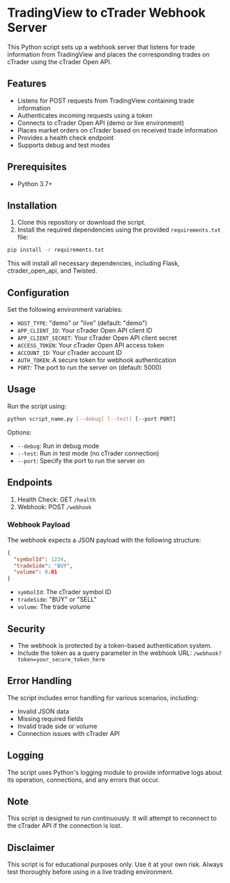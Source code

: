 # TradingView to cTrader Webhook Server

This Python script sets up a webhook server that listens for trade information from TradingView and places the corresponding trades on cTrader using the cTrader Open API.

## Features

- Listens for POST requests from TradingView containing trade information
- Authenticates incoming requests using a token
- Connects to cTrader Open API (demo or live environment)
- Places market orders on cTrader based on received trade information
- Provides a health check endpoint
- Supports debug and test modes

## Prerequisites

- Python 3.7+

## Installation

1. Clone this repository or download the script.
2. Install the required dependencies using the provided `requirements.txt` file:

```bash
pip install -r requirements.txt
```

This will install all necessary dependencies, including Flask, ctrader_open_api, and Twisted.

## Configuration

Set the following environment variables:

- `HOST_TYPE`: "demo" or "live" (default: "demo")
- `APP_CLIENT_ID`: Your cTrader Open API client ID
- `APP_CLIENT_SECRET`: Your cTrader Open API client secret
- `ACCESS_TOKEN`: Your cTrader Open API access token
- `ACCOUNT_ID`: Your cTrader account ID
- `AUTH_TOKEN`: A secure token for webhook authentication
- `PORT`: The port to run the server on (default: 5000)

## Usage

Run the script using:

```bash
python script_name.py [--debug] [--test] [--port PORT]
```

Options:
- `--debug`: Run in debug mode
- `--test`: Run in test mode (no cTrader connection)
- `--port`: Specify the port to run the server on

## Endpoints

1. Health Check: GET `/health`
2. Webhook: POST `/webhook`

### Webhook Payload

The webhook expects a JSON payload with the following structure:

```json
{
  "symbolId": 1234,
  "tradeSide": "BUY",
  "volume": 0.01
}
```

- `symbolId`: The cTrader symbol ID
- `tradeSide`: "BUY" or "SELL"
- `volume`: The trade volume

## Security

- The webhook is protected by a token-based authentication system.
- Include the token as a query parameter in the webhook URL: `/webhook?token=your_secure_token_here`

## Error Handling

The script includes error handling for various scenarios, including:
- Invalid JSON data
- Missing required fields
- Invalid trade side or volume
- Connection issues with cTrader API

## Logging

The script uses Python's logging module to provide informative logs about its operation, connections, and any errors that occur.

## Note

This script is designed to run continuously. It will attempt to reconnect to the cTrader API if the connection is lost.

## Disclaimer

This script is for educational purposes only. Use it at your own risk. Always test thoroughly before using in a live trading environment.